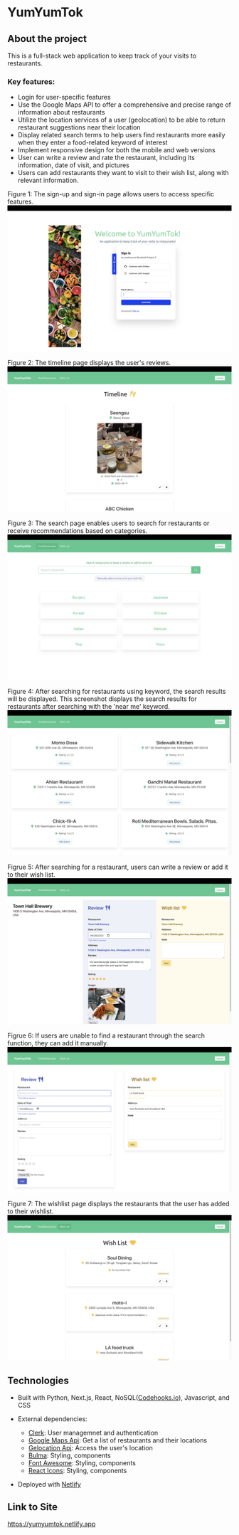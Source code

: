 # YumYumTok

## About the project

This is a full-stack web application to keep track of your visits to restaurants. 

### Key features:
* Login for user-specific features
* Use the Google Maps API to offer a comprehensive and precise range of information about restaurants
* Utilize the location services of a user (geolocation) to be able to return restaurant suggestions near their location
* Display related search terms to help users find restaurants more easily when they enter a food-related keyword of interest
* Implement responsive design for both the mobile and web versions
* User can write a review and rate the restaurant, including its information, date of visit, and pictures
* Users can add restaurants they want to visit to their wish list, along with relevant information.


Figure 1: The sign-up and sign-in page allows users to access specific features.
<img src="static/userauth.png">


Figure 2: The timeline page displays the user's reviews.
<img src="static/reviewTimeline.png">


Figure 3: The search page enables users to search for restaurants or receive recommendations based on categories.
<img src="static/search.png">


Figure 4: After searching for restaurants using keyword, the search results will be displayed. This screenshot displays the search results for restaurants after searching with the 'near me' keyword.
<img src="static/nearmeSearch.png">


Figrue 5: After searching for a restaurant, users can write a review or add it to their wish list.
<img src="static/reviewSearch.png">


Figrue 6: If users are unable to find a restaurant through the search function, they can add it manually.
<img src="static/manualForm.png">


Figure 7: The wishlist page displays the restaurants that the user has added to their wishlist.
<img src="static/wishlist.png">




## Technologies

* Built with
Python, Next.js, React, NoSQL([Codehooks.io](https://codehooks.io/)), Javascript, and CSS

* External dependencies:
    * [Clerk](https://clerk.com/): User managemnet and authentication
    * [Google Maps Api](https://mapsplatform.google.com/?utm_source=search&utm_medium=googleads&utm_campaign=brand_core_exa_desk_mobile_us&gad=1&gclid=CjwKCAjwxr2iBhBJEiwAdXECw1nmUt1ONu7nYh5VrzdUvheIJCWWHBWV8rhHddX-VLNrBN4z8qG5oRoCPV8QAvD_BwE&gclsrc=aw.ds): Get a list of restaurants and their locations
    * [Gelocation Api](https://developer.mozilla.org/en-US/docs/Web/API/Geolocation_API): Access the user's location
    * [Bulma](https://bulma.io/): Styling, components
    * [Font Awesome](https://fontawesome.com/): Styling, components
    * [React Icons](https://react-icons.github.io/react-icons/): Styling, components
    

* Deployed with [Netlify](https://www.netlify.com/)


## Link to Site
<https://yumyumtok.netlify.app>